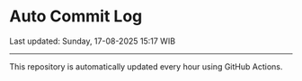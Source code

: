 # Auto Commit Log

Last updated: Sunday, 17-08-2025 15:17 WIB

---

This repository is automatically updated every hour using GitHub Actions.

